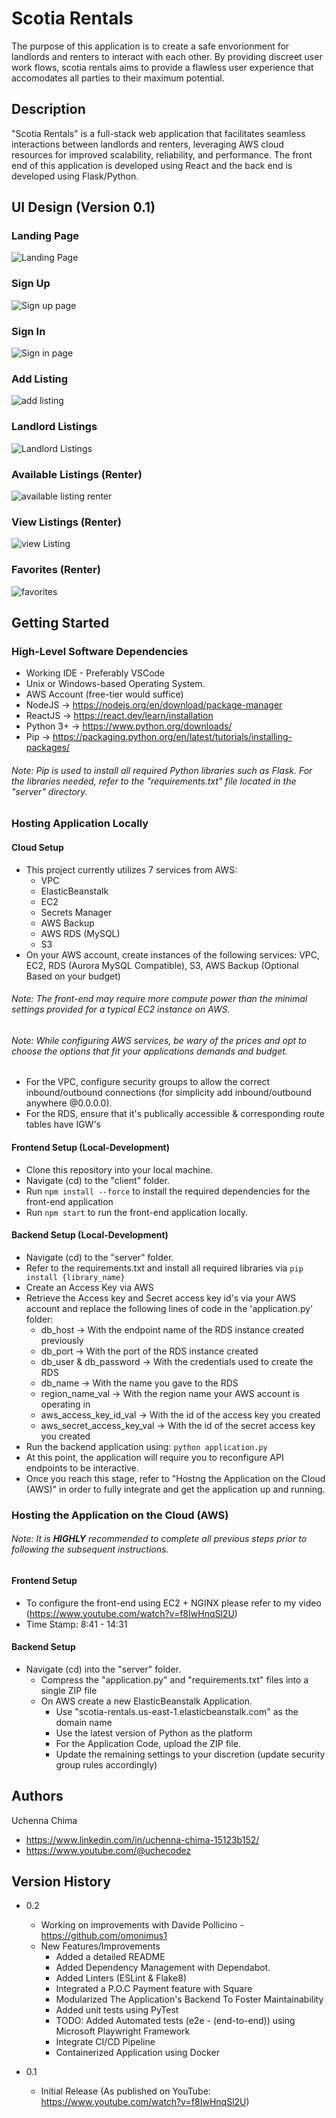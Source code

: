 # Scotia Rentals

The purpose of this application is to create a safe envorionment for landlords and renters to interact with each other. By providing discreet user work flows, scotia rentals aims to provide a flawless user experience that accomodates all parties to their maximum potential.

## Description

"Scotia Rentals" is a full-stack web application that facilitates seamless interactions between landlords and renters, leveraging AWS cloud resources for improved scalability, reliability, and performance. The front end of this application is developed using React and the back end is developed using Flask/Python.

## UI Design (Version 0.1)

### Landing Page

![Landing Page](https://github.com/user-attachments/assets/97ffb986-d2bc-47ab-aa76-01637032d751)

### Sign Up

![Sign up page](https://github.com/user-attachments/assets/faafd5aa-a7aa-45c4-a5dc-96b5c6269142)

### Sign In

![Sign in page](https://github.com/user-attachments/assets/82340a82-1f83-4483-b60b-af8b76364f12)

### Add Listing

![add listing](https://github.com/user-attachments/assets/711aaa10-3692-4b8f-8f7d-5e564ebc67f4)

### Landlord Listings

![Landlord Listings](https://github.com/user-attachments/assets/6feb1127-6704-4c00-b99b-a634efbb0c81)

### Available Listings (Renter)

![available listing renter](https://github.com/user-attachments/assets/a876a527-942a-48db-9179-22b2ba0cc3f1)

### View Listings (Renter)

![view Listing](https://github.com/user-attachments/assets/3cd11b17-b040-4dc8-ac43-1dac1a83ef4f)

### Favorites (Renter)

![favorites](https://github.com/user-attachments/assets/afba2709-1a2c-41ed-93f4-f0e08f861d08)

## Getting Started

### High-Level Software Dependencies

- Working IDE - Preferably VSCode
- Unix or Windows-based Operating System.
- AWS Account (free-tier would suffice)
- NodeJS -> https://nodejs.org/en/download/package-manager
- ReactJS -> https://react.dev/learn/installation
- Python 3+ -> https://www.python.org/downloads/
- Pip -> https://packaging.python.org/en/latest/tutorials/installing-packages/

###### _Note: Pip is used to install all required Python libraries such as Flask. For the libraries needed, refer to the "requirements.txt" file located in the "server" directory._

### Hosting Application Locally

#### Cloud Setup

- This project currently utilizes 7 services from AWS:
  - VPC
  - ElasticBeanstalk
  - EC2
  - Secrets Manager
  - AWS Backup
  - AWS RDS (MySQL)
  - S3
- On your AWS account, create instances of the following services: VPC, EC2, RDS (Aurora MySQL Compatible), S3, AWS Backup (Optional Based on your budget)

###### _Note: The front-end may require more compute power than the minimal settings provided for a typical EC2 instance on AWS._

###### _Note: While configuring AWS services, be wary of the prices and opt to choose the options that fit your applications demands and budget._

- For the VPC, configure security groups to allow the correct inbound/outbound connections (for simplicity add inbound/outbound anywhere @0.0.0.0).
- For the RDS, ensure that it's publically accessible & corresponding route tables have IGW's

#### Frontend Setup (Local-Development)

- Clone this repository into your local machine.
- Navigate (cd) to the "client" folder.
- Run `npm install --force` to install the required dependencies for the front-end application
- Run `npm start` to run the front-end application locally.

#### Backend Setup (Local-Development)

- Navigate (cd) to the "server" folder.
- Refer to the requirements.txt and install all required libraries via `pip install {library_name}`
- Create an Access Key via AWS
- Retrieve the Access key and Secret access key id's via your AWS account and replace the following lines of code in the 'application.py' folder:
  - db_host -> With the endpoint name of the RDS instance created previously
  - db_port -> With the port of the RDS instance created
  - db_user & db_password -> With the credentials used to create the RDS
  - db_name -> With the name you gave to the RDS
  - region_name_val -> With the region name your AWS account is operating in
  - aws_access_key_id_val -> With the id of the access key you created
  - aws_secret_access_key_val -> With the id of the secret access key you created
- Run the backend application using: `python application.py`
- At this point, the application will require you to reconfigure API endpoints to be interactive.
- Once you reach this stage, refer to "Hostng the Application on the Cloud (AWS)" in order to fully integrate and get the application up and running.

### Hosting the Application on the Cloud (AWS)

###### _Note: It is ***HIGHLY*** recommended to complete all previous steps prior to following the subsequent instructions._

#### Frontend Setup

- To configure the front-end using EC2 + NGINX please refer to my video (https://www.youtube.com/watch?v=f8IwHnqSl2U)
- Time Stamp: 8:41 - 14:31

#### Backend Setup

- Navigate (cd) into the "server" folder.
  - Compress the "application.py" and "requirements.txt" files into a single ZIP file
  - On AWS create a new ElasticBeanstalk Application.
    - Use "scotia-rentals.us-east-1.elasticbeanstalk.com" as the domain name
    - Use the latest version of Python as the platform
    - For the Application Code, upload the ZIP file.
    - Update the remaining settings to your discretion (update security group rules accordingly)

## Authors

Uchenna Chima

- https://www.linkedin.com/in/uchenna-chima-15123b152/
- https://www.youtube.com/@uchecodez

## Version History

- 0.2

  - Working on improvements with Davide Pollicino - https://github.com/omonimus1
  - New Features/Improvements
    - Added a detailed README
    - Added Dependency Management with Dependabot.
    - Added Linters (ESLint & Flake8)
    - Integrated a P.O.C Payment feature with Square
    - Modularized The Application's Backend To Foster Maintainability
    - Added unit tests using PyTest
    - TODO: Added Automated tests (e2e - (end-to-end)) using Microsoft Playwright Framework
    - Integrate CI/CD Pipeline
    - Containerized Application using Docker

- 0.1

  - Initial Release (As published on YouTube: https://www.youtube.com/watch?v=f8IwHnqSl2U)
